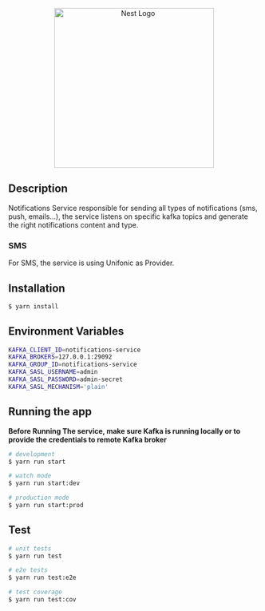 <p align="center">
  <a href="http://nestjs.com/" target="blank"><img src="https://nestjs.com/img/logo_text.svg" width="320" alt="Nest Logo" /></a>
</p>

## Description

Notifications Service responsible for sending all types of notifications (sms, push, emails...), the service listens on specific kafka topics and generate the right notifications content and type.

### SMS

For SMS, the service is using Unifonic as Provider.

## Installation

```bash
$ yarn install
```

## Environment Variables

```bash
KAFKA_CLIENT_ID=notifications-service
KAFKA_BROKERS=127.0.0.1:29092
KAFKA_GROUP_ID=notifications-service
KAFKA_SASL_USERNAME=admin
KAFKA_SASL_PASSWORD=admin-secret
KAFKA_SASL_MECHANISM='plain'
```

## Running the app

**Before Running The service, make sure Kafka is running locally or to provide the credentials to remote Kafka broker**

```bash
# development
$ yarn run start

# watch mode
$ yarn run start:dev

# production mode
$ yarn run start:prod
```

## Test

```bash
# unit tests
$ yarn run test

# e2e tests
$ yarn run test:e2e

# test coverage
$ yarn run test:cov
```
